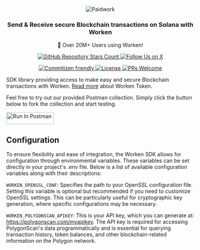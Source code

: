 <p align="center">
  <img src="https://zrcdn.net/static/img/logos/paidwork/paidwork-logo-github.png" alt="Paidwork" />
</p>

<h3 align="center">
  Send & Receive secure Blockchain transactions on Solana with Worken
</h3>
<p align="center">
  🚀 Over 20M+ Users using Worken!
</p>

<p align="center">
  <a href="https://github.com/paidworkco/worken-sdk-js">
    <img alt="GitHub Repository Stars Count" src="https://img.shields.io/github/stars/paidworkco/worken-sdk-js?style=social" />
  </a>
    <a href="https://x.com/paidworkco">
        <img alt="Follow Us on X" src="https://img.shields.io/twitter/follow/paidworkco?style=social" />
    </a>
</p>
<p align="center">
    <a href="http://commitizen.github.io/cz-cli/">
        <img alt="Commitizen friendly" src="https://img.shields.io/badge/commitizen-friendly-brightgreen.svg" />
    </a>
    <a href="https://github.com/paidworkco/worken-sdk-php">
        <img alt="License" src="https://img.shields.io/github/license/paidworkco/worken-sdk-php" />
    </a>
    <a href="https://github.com/paidworkco/worken-sdk-php/pulls">
        <img alt="PRs Welcome" src="https://img.shields.io/badge/PRs-welcome-brightgreen.svg" />
    </a>
</p>

SDK library providing access to make easy and secure Blockchain transactions with Worken. <a href="https://www.paidwork.com/worken?utm_source=github.com&utm_medium=referral&utm_campaign=readme" target="_blank">Read more</a> about Worken Token.

Feel free to try out our provided Postman collection. Simply click the button below to fork the collection and start testing.<br>

[<img src="https://run.pstmn.io/button.svg" alt="Run In Postman" style="width: 128px; height: 32px;">](https://god.gw.postman.com/run-collection/32839969-fd54da1c-0e5b-43e8-9d89-8330e9bebf17?action=collection%2Ffork&source=rip_markdown&collection-url=entityId%3D32839969-fd54da1c-0e5b-43e8-9d89-8330e9bebf17%26entityType%3Dcollection%26workspaceId%3Dbeab0417-9a12-472d-8f22-3c7c478123a9)

## Configuration

To ensure flexibility and ease of integration, the Worken SDK allows for configuration through environmental variables. These variables can be set directly in your project's .env file. Below is a list of available configuration variables along with their descriptions:

`WORKEN_OPENSSL_CONF`: Specifies the path to your OpenSSL configuration file. Setting this variable is optional but recommended if you need to customize OpenSSL settings. This can be particularly useful for cryptographic key generation, where specific configurations may be necessary.

`WORKEN_POLYGONSCAN_APIKEY`: This is your API key, which you can generate at: https://polygonscan.com/myapikey. The API key is required for accessing PolygonScan's data programmatically and is essential for querying transaction history, token balances, and other blockchain-related information on the Polygon network.

